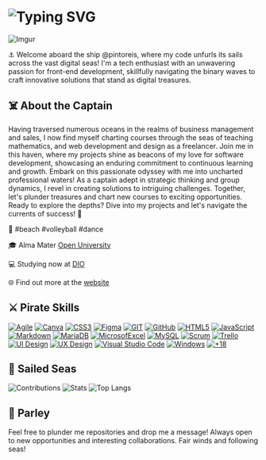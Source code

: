 # ![Typing SVG](https://readme-typing-svg.herokuapp.com?font=Pirata+One&size=40&pause=1000&color=9B59B6&center=true&vCenter=true&random=false&width=435&lines=Ahoy+there%2C+I'm+Paulo+Reis!)
![Imgur](https://i.imgur.com/h0A1r0T.png)

⚓️ Welcome aboard the ship @pintoreis, where my code unfurls its sails across the vast digital seas! I'm a tech enthusiast with an unwavering passion for front-end development, skillfully navigating the binary waves to craft innovative solutions that stand as digital treasures.

## ☠️ About the Captain
Having traversed numerous oceans in the realms of business management and sales, I now find myself charting courses through the seas of teaching mathematics, and web development and design as a freelancer. Join me in this haven, where my projects shine as beacons of my love for software development, showcasing an enduring commitment to continuous learning and growth.
Embark on this passionate odyssey with me into uncharted professional waters! As a captain adept in strategic thinking and group dynamics, I revel in creating solutions to intriguing challenges. Together, let's plunder treasures and chart new courses to exciting opportunities.
Ready to explore the depths? Dive into my projects and let's navigate the currents of success! 🛶

💜 #beach #volleyball #dance

🎓 Alma Mater [Open University](https://bit.ly/48fOMhc)

💻 Studying now at [DIO](https://dio.me/users/reis_devporto)

🌐 Find out more at the [website](https://bit.ly/3RCF2IG)


## ⚔️ Pirate Skills
[<img alt="Agile" src="https://img.shields.io/badge/Agile-Agile?style=plastic&color=%239b59b6">](https://agilemanifesto.org/)
[<img alt="Canva" src="https://img.shields.io/badge/Canva-Canva?style=plastic&logo=Canva&logoColor=%23FFFFFF&labelColor=%239b59b6&color=%239b59b6">](https://www.canva.com/)
[<img alt="CSS3" src="https://img.shields.io/badge/CSS3-CSS3?style=plastic&logo=CSS3&logoColor=%23FFFFFF&labelColor=%239b59b6&color=%239b59b6">](https://css3.com/)
[<img alt="Figma" src="https://img.shields.io/badge/Figma-Figma?style=plastic&logo=Figma&logoColor=%23FFFFFF&labelColor=%239b59b6&color=%239b59b6">](https://www.figma.com/@devporto/)
[<img alt="GIT" src="https://img.shields.io/badge/GIT-GIT?style=plastic&logo=GIT&logoColor=%23FFFFFF&labelColor=%239b59b6&color=%239b59b6">](https://git-scm.com/)
[<img alt="GitHub" src="https://img.shields.io/badge/GitHub-GitHub?style=plastic&logo=GitHub&logoColor=%23FFFFFF&labelColor=%239b59b6&color=%239b59b6">](https://github.com/)
[<img alt="HTML5" src="https://img.shields.io/badge/HTML5-HTML5?style=plastic&logo=HTML5&logoColor=%23FFFFFF&labelColor=%239b59b6&color=%239b59b6">](https://en.wikipedia.org/wiki/HTML5)
[<img alt="JavaScript" src="https://img.shields.io/badge/JavaScript-JavaScript?style=plastic&logo=JavaScript&logoColor=%23FFFFFF&labelColor=%239b59b6&color=%239b59b6">](https://developer.mozilla.org/en-US/docs/Web/JavaScript)
[<img alt="Markdown" src="https://img.shields.io/badge/Markdown-Markdown?style=plastic&logo=Markdown&labelColor=%239b59b6&color=%239b59b6">](https://www.markdownguide.org/)
[<img alt="MariaDB" src="https://img.shields.io/badge/MariaDB-MariaDB?style=plastic&logo=mariadb&logoColor=white&labelColor=%239b59b6&color=%239b59b6">](https://mariadb.org/)
[<img alt="MicrosofExcel" src="https://img.shields.io/badge/MicrosoftExcel-MicrosoftExcel?style=plastic&logo=MicrosoftExcel&labelColor=%239b59b6&color=%239b59b6">](https://www.microsoft.com/en-gb/microsoft-365/excel)
[<img alt="MySQL" src="https://img.shields.io/badge/MySQL-MySQL?style=plastic&logo=mysql&logoColor=white&color=%239b59b6">](https://www.mysql.com/)
[<img alt="Scrum" src="https://img.shields.io/badge/Scrum-Scrum?style=plastic&color=%239b59b6">](https://www.scrum.org/)
[<img alt="Trello" src="https://img.shields.io/badge/Trello-Trello?style=plastic&logo=Trello&labelColor=%239b59b6&color=%239b59b6">](https://trello.com/)
[<img alt="UI Design" src="https://img.shields.io/badge/UI%20Design-UI%20Design?style=plastic&color=9b59b6">](https://en.wikipedia.org/wiki/User_interface_design/)
[<img alt=" UX Design " src="https://img.shields.io/badge/UX%20Design-UX%20Design?style=plastic&color=9b59b6">](https://en.wikipedia.org/wiki/User_experience_design/)
[<img alt="Visual Studio Code" src="https://img.shields.io/badge/VS%20Code-VS%20Code?style=plastic&logo=Visual%20Studio%20Code&color=%239b59b6">](https://code.visualstudio.com/)
[<img alt="Windows" src="https://img.shields.io/badge/Windows-Windows?style=plastic&logo=Windows&labelColor=%239b59b6&color=%239b59b6">](https://www.microsoft.com/en-gb/windows/)
[<img alt="+18" src="https://img.shields.io/badge/+_18-+_18?style=plastic&color=%239b59b6">](https://www.youtube.com/watch?v=h0ffIJ7ZO4U)

## 🐳 Sailed Seas
![Contributions](http://github-profile-summary-cards.vercel.app/api/cards/profile-details?username=pintoreis&theme=material_palenight)
![Stats](http://github-profile-summary-cards.vercel.app/api/cards/stats?username=pintoreis&theme=material_palenight)
![Top Langs](https://github-readme-stats-git-masterrstaa-rickstaa.vercel.app/api/top-langs/?username=pintoreis&bg_color=292d3e&border_color=c792ea&title_color=c792ea&text_color=89ddff)

## 🎌 Parley
Feel free to plunder me repositories and drop me a message! Always open to new opportunities and interesting collaborations.
Fair winds and following seas!
